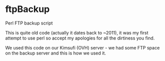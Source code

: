 # ftpBackup
Perl FTP backup script

This is quite old code (actually it dates back to ~2011), it was my first attempt to use perl 
so accept my apologies for all the dirtiness you find. 

We used this code on our Kimsufi (OVH) server - we had some FTP space on the backup server and 
this is how we used it.
